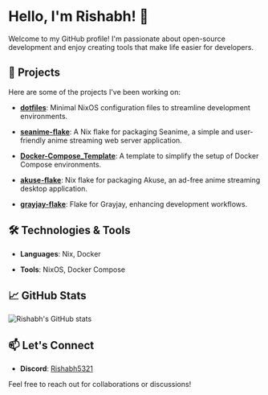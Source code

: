 # Hello, I'm Rishabh! 👋

Welcome to my GitHub profile! I'm passionate about open-source development and enjoy creating tools that make life easier for developers.

## 🚀 Projects

Here are some of the projects I've been working on:

- **[dotfiles](https://github.com/Rishabh5321/dotfiles)**: Minimal NixOS configuration files to streamline development environments.

- **[seanime-flake](https://github.com/Rishabh5321/seanime-flake)**: A Nix flake for packaging Seanime, a simple and user-friendly anime streaming web server application.

- **[Docker-Compose_Template](https://github.com/Rishabh5321/Docker-Compose_Template)**: A template to simplify the setup of Docker Compose environments.

- **[akuse-flake](https://github.com/Rishabh5321/akuse-flake)**: Nix flake for packaging Akuse, an ad-free anime streaming desktop application.

- **[grayjay-flake](https://github.com/Rishabh5321/grayjay-flake)**: Flake for Grayjay, enhancing development workflows.

## 🛠️ Technologies & Tools

- **Languages**: Nix, Docker

- **Tools**: NixOS, Docker Compose

## 📈 GitHub Stats

![Rishabh's GitHub stats](https://github-readme-stats.vercel.app/api?username=Rishabh5321&show_icons=true&theme=radical)

## 📫 Let's Connect

- **Discord**: [Rishabh5321](https://discord.gg/S3VzxZuQ)

Feel free to reach out for collaborations or discussions!
